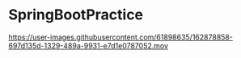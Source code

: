 # SpringBootPractice

https://user-images.githubusercontent.com/61898635/162878858-697d135d-1329-489a-9931-e7d1e0787052.mov
